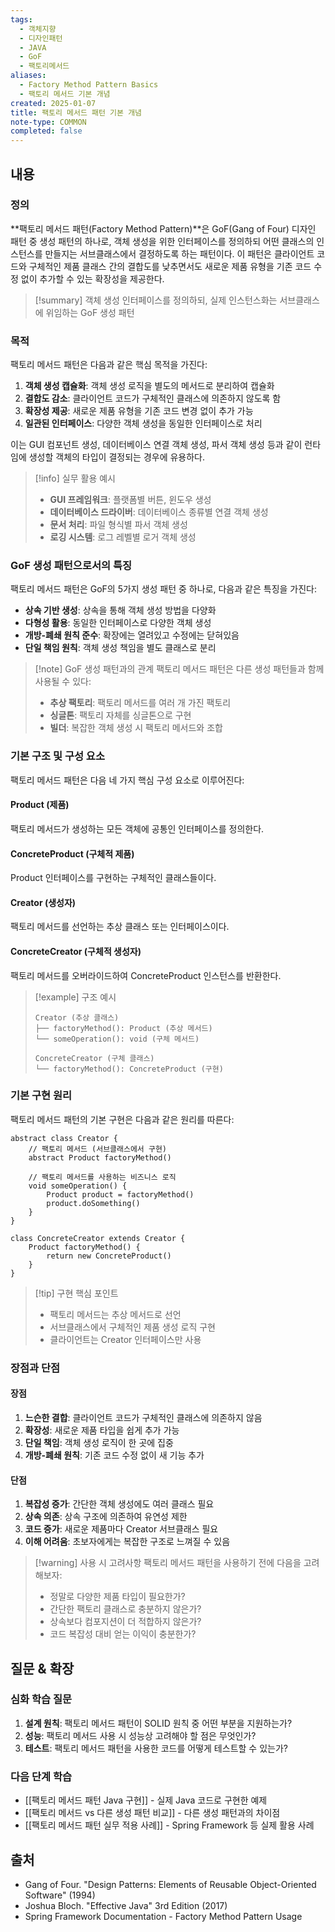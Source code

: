 ```yaml
---
tags:
  - 객체지향
  - 디자인패턴
  - JAVA
  - GoF
  - 팩토리메서드
aliases:
  - Factory Method Pattern Basics
  - 팩토리 메서드 기본 개념
created: 2025-01-07
title: 팩토리 메서드 패턴 기본 개념
note-type: COMMON
completed: false
---
```


## 내용

### 정의

**팩토리 메서드 패턴(Factory Method Pattern)**은 GoF(Gang of Four) 디자인 패턴 중 생성 패턴의 하나로, 객체 생성을 위한 인터페이스를 정의하되 어떤 클래스의 인스턴스를 만들지는 서브클래스에서 결정하도록 하는 패턴이다. 이 패턴은 클라이언트 코드와 구체적인 제품 클래스 간의 결합도를 낮추면서도 새로운 제품 유형을 기존 코드 수정 없이 추가할 수 있는 확장성을 제공한다.

>[!summary]
>객체 생성 인터페이스를 정의하되, 실제 인스턴스화는 서브클래스에 위임하는 GoF 생성 패턴

### 목적

팩토리 메서드 패턴은 다음과 같은 핵심 목적을 가진다:

1. **객체 생성 캡슐화**: 객체 생성 로직을 별도의 메서드로 분리하여 캡슐화
2. **결합도 감소**: 클라이언트 코드가 구체적인 클래스에 의존하지 않도록 함
3. **확장성 제공**: 새로운 제품 유형을 기존 코드 변경 없이 추가 가능
4. **일관된 인터페이스**: 다양한 객체 생성을 동일한 인터페이스로 처리

이는 GUI 컴포넌트 생성, 데이터베이스 연결 객체 생성, 파서 객체 생성 등과 같이 런타임에 생성할 객체의 타입이 결정되는 경우에 유용하다.

>[!info] 실무 활용 예시
>- **GUI 프레임워크**: 플랫폼별 버튼, 윈도우 생성
>- **데이터베이스 드라이버**: 데이터베이스 종류별 연결 객체 생성
>- **문서 처리**: 파일 형식별 파서 객체 생성
>- **로깅 시스템**: 로그 레벨별 로거 객체 생성

### GoF 생성 패턴으로서의 특징

팩토리 메서드 패턴은 GoF의 5가지 생성 패턴 중 하나로, 다음과 같은 특징을 가진다:

- **상속 기반 생성**: 상속을 통해 객체 생성 방법을 다양화
- **다형성 활용**: 동일한 인터페이스로 다양한 객체 생성
- **개방-폐쇄 원칙 준수**: 확장에는 열려있고 수정에는 닫혀있음
- **단일 책임 원칙**: 객체 생성 책임을 별도 클래스로 분리

>[!note] GoF 생성 패턴과의 관계
>팩토리 메서드 패턴은 다른 생성 패턴들과 함께 사용될 수 있다:
>- **추상 팩토리**: 팩토리 메서드를 여러 개 가진 팩토리
>- **싱글톤**: 팩토리 자체를 싱글톤으로 구현
>- **빌더**: 복잡한 객체 생성 시 팩토리 메서드와 조합

### 기본 구조 및 구성 요소

팩토리 메서드 패턴은 다음 네 가지 핵심 구성 요소로 이루어진다:

#### Product (제품)
팩토리 메서드가 생성하는 모든 객체에 공통인 인터페이스를 정의한다.

#### ConcreteProduct (구체적 제품)
Product 인터페이스를 구현하는 구체적인 클래스들이다.

#### Creator (생성자)
팩토리 메서드를 선언하는 추상 클래스 또는 인터페이스이다.

#### ConcreteCreator (구체적 생성자)
팩토리 메서드를 오버라이드하여 ConcreteProduct 인스턴스를 반환한다.

>[!example] 구조 예시
>```
>Creator (추상 클래스)
>├── factoryMethod(): Product (추상 메서드)
>└── someOperation(): void (구체 메서드)
>
>ConcreteCreator (구체 클래스)
>└── factoryMethod(): ConcreteProduct (구현)
>```

### 기본 구현 원리

팩토리 메서드 패턴의 기본 구현은 다음과 같은 원리를 따른다:

```pseudocode
abstract class Creator {
    // 팩토리 메서드 (서브클래스에서 구현)
    abstract Product factoryMethod()
    
    // 팩토리 메서드를 사용하는 비즈니스 로직
    void someOperation() {
        Product product = factoryMethod()
        product.doSomething()
    }
}

class ConcreteCreator extends Creator {
    Product factoryMethod() {
        return new ConcreteProduct()
    }
}
```

>[!tip] 구현 핵심 포인트
>- 팩토리 메서드는 추상 메서드로 선언
>- 서브클래스에서 구체적인 제품 생성 로직 구현
>- 클라이언트는 Creator 인터페이스만 사용

### 장점과 단점

#### 장점
1. **느슨한 결합**: 클라이언트 코드가 구체적인 클래스에 의존하지 않음
2. **확장성**: 새로운 제품 타입을 쉽게 추가 가능
3. **단일 책임**: 객체 생성 로직이 한 곳에 집중
4. **개방-폐쇄 원칙**: 기존 코드 수정 없이 새 기능 추가

#### 단점
1. **복잡성 증가**: 간단한 객체 생성에도 여러 클래스 필요
2. **상속 의존**: 상속 구조에 의존하여 유연성 제한
3. **코드 증가**: 새로운 제품마다 Creator 서브클래스 필요
4. **이해 어려움**: 초보자에게는 복잡한 구조로 느껴질 수 있음

>[!warning] 사용 시 고려사항
>팩토리 메서드 패턴을 사용하기 전에 다음을 고려해보자:
>- 정말로 다양한 제품 타입이 필요한가?
>- 간단한 팩토리 클래스로 충분하지 않은가?
>- 상속보다 컴포지션이 더 적합하지 않은가?
>- 코드 복잡성 대비 얻는 이익이 충분한가?

## 질문 & 확장

### 심화 학습 질문

1. **설계 원칙**: 팩토리 메서드 패턴이 SOLID 원칙 중 어떤 부분을 지원하는가?
2. **성능**: 팩토리 메서드 사용 시 성능상 고려해야 할 점은 무엇인가?
3. **테스트**: 팩토리 메서드 패턴을 사용한 코드를 어떻게 테스트할 수 있는가?

### 다음 단계 학습

- [[팩토리 메서드 패턴 Java 구현]] - 실제 Java 코드로 구현한 예제
- [[팩토리 메서드 vs 다른 생성 패턴 비교]] - 다른 생성 패턴과의 차이점
- [[팩토리 메서드 패턴 실무 적용 사례]] - Spring Framework 등 실제 활용 사례

## 출처

- Gang of Four. "Design Patterns: Elements of Reusable Object-Oriented Software" (1994)
- Joshua Bloch. "Effective Java" 3rd Edition (2017)
- Spring Framework Documentation - Factory Method Pattern Usage 